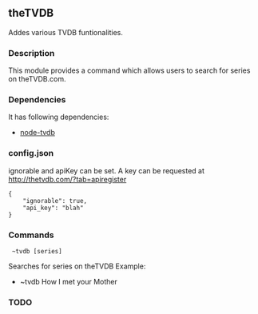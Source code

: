 ## theTVDB

Addes various TVDB funtionalities.

### Description

This module provides a command which allows users to search for series on theTVDB.com.

### Dependencies

It has following dependencies:
+ [node-tvdb](https://github.com/enyo/node-tvdb)

### config.json

ignorable and apiKey can be set. A key can be requested at http://thetvdb.com/?tab=apiregister
```
{
    "ignorable": true,
    "api_key": "blah"
}
```

### Commands

     ~tvdb [series]
Searches for series on theTVDB
Example:
+ ~tvdb How I met your Mother

### TODO
